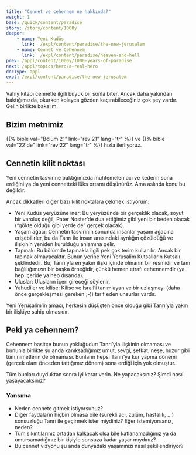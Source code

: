 ```yaml
---
title: "Cennet ve cehennem ne hakkında?"
weight: 1
base: /quick/content/paradise
story: /story/content/1000y
deeper:
    - name: Yeni Kudüs
      link:  /expl/content/paradise/the-new-jerusalem
    - name: Cennet ve Cehennem
      link:  /expl/content/paradise/heaven-and-hell
prev: /appl/content/1000y/1000-years-of-paradise
next: /appl/topics/hero/a-real-hero
docType: appl
expl: /expl/content/paradise/the-new-jerusalem
---
```


Vahiy kitabı cennetle ilgili büyük bir sonla biter. Ancak daha yakından baktığımızda, okurken kolayca gözden kaçırabileceğiniz çok şey vardır. Gelin birlikte bakalım.

## Bizim metnimiz

<a name="04d1"></a>
{{% bible val="Bölüm 21" link="rev:21" lang="tr" %}} ve {{% bible val="22'de" link="rev:22" lang="tr" %}} hızla ilerliyoruz.

## Cennetin kilit noktası

<a name="c018"></a>
Yeni cennetin tasvirine baktığımızda muhtemelen acı ve kederin sona erdiğini ya da yeni cennetteki lüks ortamı düşünürüz. Ama aslında konu bu değildir.

Ancak dikkatleri diğer bazı kilit noktalara çekmek istiyorum:

- Yeni Kudüs yeryüzüne iner: Bu yeryüzünde bir gerçeklik olacak, soyut bir varoluş değil, Pater Noster’de dua ettiğimiz gibi yeni bir beden olacak (“gökte olduğu gibi yerde de” gerçek olacak).
- Yaşam ağacı: Cennetin tasvirinin sonunda insanlar yaşam ağacına erişebilirler, bu da Tanrı ile insan arasındaki ayrılığın çözüldüğü ve ilişkinin yeniden kurulduğu anlamına gelir.
- Tapınak: Bu bölümde tapınakla ilgili pek çok terim kullanılır. Ancak bir tapınak olmayacaktır. Bunun yerine Yeni Yeruşalim Kutsalların Kutsalı şeklindedir. Bu, Tanrı’yla en yakın ilişki içinde olmanın bir resmidir ve tam bağlılığımızın bir başka örneğidir, çünkü hemen etrafı cehennemdir (ya hep içeride ya hep dışarıda).
- Uluslar: Ulusların içeri gireceği söylenir.
- Yahudiler ve kilise: Kilise ve İsrail’i tanımlayan ve bir uzlaşmayı (daha önce gerçekleşmesi gereken ;-)) tarif eden unsurlar vardır.

Yeni Yeruşalim’in amacı, herkesin düşüşten önce olduğu gibi Tanrı’yla yakın bir ilişkiye sahip olmasıdır.

## Peki ya cehennem?

<a name="3135"></a>
Cehennem basitçe bunun yokluğudur: Tanrı’yla ilişkinin olmaması ve bununla birlikte şu anda kanıksadığımız umut, sevgi, şefkat, neşe, huzur gibi tüm nimetlerin de olmaması. Bunların hepsi Tanrı’ya kur yapma dönemi (gerçek olanı önceden tattığımız dönem) sona erdiği için yok olmuştur.

Tüm bunları duyduktan sonra iyi karar verin. Ne yapacaksınız? Şimdi nasıl yaşayacaksınız?

### Yansıma

<a name="5010"></a>
- Neden cennete gitmek istiyorsunuz?
- Diğer faydaların hiçbiri olmasa bile (sürekli acı, zulüm, hastalık, …) sonsuzluğu Tanrı ile geçirmek ister miydiniz? Eğer istemiyorsanız, neden?
- Tüm sıkıntılarınız ortadan kalkacak olsa bile katlanamadığınız ya da umursamadığınız bir kişiyle sonsuza kadar yaşar mıydınız?
- Bu cennet vizyonu şu anda dünyadaki yaşamınızı nasıl şekillendiriyor?
